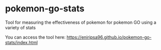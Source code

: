 # pokemon-go-stats
Tool for measuring the effectiveness of pokemon for pokemon GO using a variety of stats

You can access the tool here:
https://eniripsa96.github.io/pokemon-go-stats/index.html

